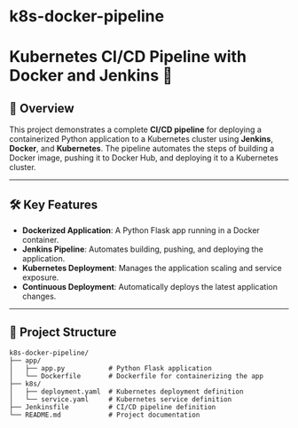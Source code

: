 # k8s-docker-pipeline


# Kubernetes CI/CD Pipeline with Docker and Jenkins 🚀

## 📜 Overview
This project demonstrates a complete **CI/CD pipeline** for deploying a containerized Python application to a Kubernetes cluster using **Jenkins**, **Docker**, and **Kubernetes**. The pipeline automates the steps of building a Docker image, pushing it to Docker Hub, and deploying it to a Kubernetes cluster.

---

## 🛠️ Key Features
- **Dockerized Application**: A Python Flask app running in a Docker container.
- **Jenkins Pipeline**: Automates building, pushing, and deploying the application.
- **Kubernetes Deployment**: Manages the application scaling and service exposure.
- **Continuous Deployment**: Automatically deploys the latest application changes.

---

## 📂 Project Structure
```plaintext
k8s-docker-pipeline/
├── app/
│   ├── app.py           # Python Flask application
│   └── Dockerfile       # Dockerfile for containerizing the app
├── k8s/
│   ├── deployment.yaml  # Kubernetes deployment definition
│   └── service.yaml     # Kubernetes service definition
├── Jenkinsfile          # CI/CD pipeline definition
└── README.md            # Project documentation

